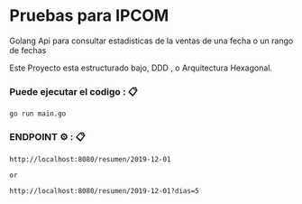 # Pruebas para IPCOM

Golang 
Api para consultar estadisticas de la ventas de una fecha o un rango de fechas

Este Proyecto esta estructurado bajo, DDD , o Arquitectura Hexagonal.

### Puede ejecutar el codigo : 📋

```
go run main.go
```

### ENDPOINT  ⚙️ : 📋

```
http://localhost:8080/resumen/2019-12-01

or

http://localhost:8080/resumen/2019-12-01?dias=5


```
